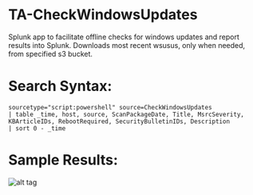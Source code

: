 # TA-CheckWindowsUpdates
Splunk app to facilitate offline checks for windows updates and report results into Splunk.  Downloads most recent wsusus, only when needed, from specified s3 bucket.

# Search Syntax:
```SPL
sourcetype="script:powershell" source=CheckWindowsUpdates
| table _time, host, source, ScanPackageDate, Title, MsrcSeverity, KBArticleIDs, RebootRequired, SecurityBulletinIDs, Description
| sort 0 - _time
```

# Sample Results:
![alt tag](https://github.com/dstaulcu/TA-CheckWindowsUpdates/blob/master/screenshots/spl_results.JPG)
